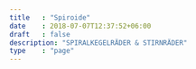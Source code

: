 ```yaml
---
title   : "Spiroide"
date    : 2018-07-07T12:37:52+06:00
draft   : false
description: "SPIRALKEGELRÄDER & STIRNRÄDER"
type    : "page"
---
```

